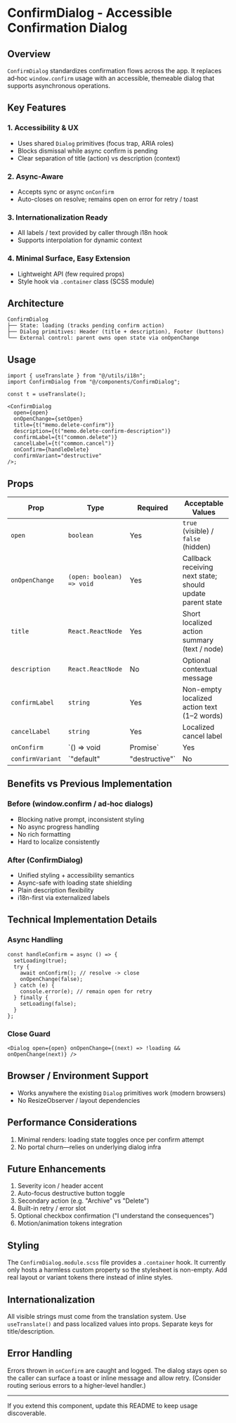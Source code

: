 # ConfirmDialog - Accessible Confirmation Dialog

## Overview

`ConfirmDialog` standardizes confirmation flows across the app. It replaces ad‑hoc `window.confirm` usage with an accessible, themeable dialog that supports asynchronous operations.

## Key Features

### 1. Accessibility & UX
- Uses shared `Dialog` primitives (focus trap, ARIA roles)
- Blocks dismissal while async confirm is pending
- Clear separation of title (action) vs description (context)

### 2. Async-Aware
- Accepts sync or async `onConfirm`
- Auto-closes on resolve; remains open on error for retry / toast

### 3. Internationalization Ready
- All labels / text provided by caller through i18n hook
- Supports interpolation for dynamic context

### 4. Minimal Surface, Easy Extension
- Lightweight API (few required props)
- Style hook via `.container` class (SCSS module)

## Architecture

```
ConfirmDialog
├── State: loading (tracks pending confirm action)
├── Dialog primitives: Header (title + description), Footer (buttons)
└── External control: parent owns open state via onOpenChange
```

## Usage

```tsx
import { useTranslate } from "@/utils/i18n";
import ConfirmDialog from "@/components/ConfirmDialog";

const t = useTranslate();

<ConfirmDialog
  open={open}
  onOpenChange={setOpen}
  title={t("memo.delete-confirm")}
  description={t("memo.delete-confirm-description")}
  confirmLabel={t("common.delete")}
  cancelLabel={t("common.cancel")}
  onConfirm={handleDelete}
  confirmVariant="destructive"
/>;
```

## Props

| Prop | Type | Required | Acceptable Values |
|------|------|----------|------------------|
| `open` | `boolean` | Yes | `true` (visible) / `false` (hidden) |
| `onOpenChange` | `(open: boolean) => void` | Yes | Callback receiving next state; should update parent state |
| `title` | `React.ReactNode` | Yes | Short localized action summary (text / node) |
| `description` | `React.ReactNode` | No | Optional contextual message |
| `confirmLabel` | `string` | Yes | Non-empty localized action text (1–2 words) |
| `cancelLabel` | `string` | Yes | Localized cancel label |
| `onConfirm` | `() => void | Promise<void>` | Yes | Sync or async handler; resolve = close, reject = stay open |
| `confirmVariant` | `"default" | "destructive"` | No | Defaults to `"default"`; use `"destructive"` for irreversible actions |

## Benefits vs Previous Implementation

### Before (window.confirm / ad‑hoc dialogs)
- Blocking native prompt, inconsistent styling
- No async progress handling
- No rich formatting
- Hard to localize consistently

### After (ConfirmDialog)
- Unified styling + accessibility semantics
- Async-safe with loading state shielding
- Plain description flexibility
- i18n-first via externalized labels

## Technical Implementation Details

### Async Handling
```tsx
const handleConfirm = async () => {
  setLoading(true);
  try {
    await onConfirm(); // resolve -> close
    onOpenChange(false);
  } catch (e) {
    console.error(e); // remain open for retry
  } finally {
    setLoading(false);
  }
};
```

### Close Guard
```tsx
<Dialog open={open} onOpenChange={(next) => !loading && onOpenChange(next)} />
```

## Browser / Environment Support
- Works anywhere the existing `Dialog` primitives work (modern browsers)
- No ResizeObserver / layout dependencies

## Performance Considerations
1. Minimal renders: loading state toggles once per confirm attempt
2. No portal churn—relies on underlying dialog infra

## Future Enhancements
1. Severity icon / header accent
2. Auto-focus destructive button toggle
3. Secondary action (e.g. "Archive" vs "Delete")
4. Built-in retry / error slot
5. Optional checkbox confirmation ("I understand the consequences")
6. Motion/animation tokens integration

## Styling
The `ConfirmDialog.module.scss` file provides a `.container` hook. It currently only hosts a harmless custom property so the stylesheet is non-empty. Add real layout or variant tokens there instead of inline styles.

## Internationalization
All visible strings must come from the translation system. Use `useTranslate()` and pass localized values into props. Separate keys for title/description.

## Error Handling
Errors thrown in `onConfirm` are caught and logged. The dialog stays open so the caller can surface a toast or inline message and allow retry. (Consider routing serious errors to a higher-level handler.)

---

If you extend this component, update this README to keep usage discoverable.
